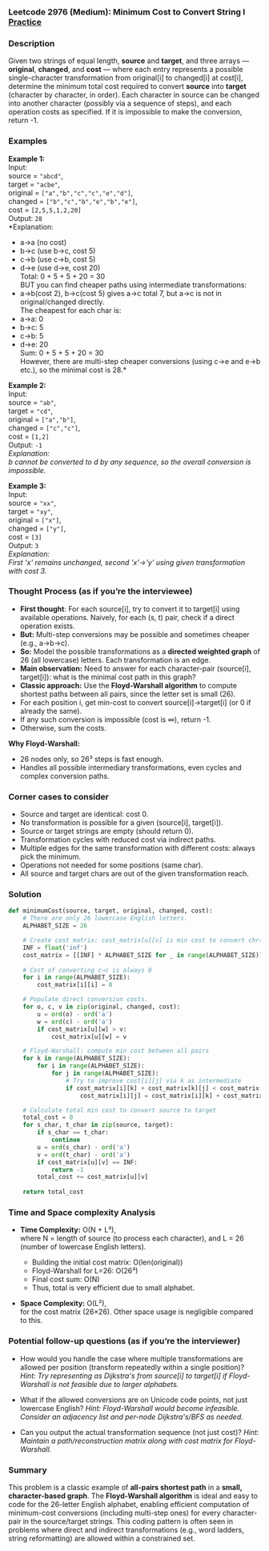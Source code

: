 ### Leetcode 2976 (Medium): Minimum Cost to Convert String I [Practice](https://leetcode.com/problems/minimum-cost-to-convert-string-i)

### Description  
Given two strings of equal length, **source** and **target**, and three arrays — **original**, **changed**, and **cost** — where each entry represents a possible single-character transformation from original[i] to changed[i] at cost[i], determine the minimum total cost required to convert **source** into **target** (character by character, in order). Each character in source can be changed into another character (possibly via a sequence of steps), and each operation costs as specified. If it is impossible to make the conversion, return -1.

### Examples  

**Example 1:**  
Input:  
source = `"abcd"`,  
target = `"acbe"`,  
original = `["a","b","c","c","e","d"]`,  
changed = `["b","c","b","e","b","e"]`,  
cost = `[2,5,5,1,2,20]`  
Output: `28`  
*Explanation:  
- a→a (no cost)  
- b→c (use b→c, cost 5)  
- c→b (use c→b, cost 5)  
- d→e (use d→e, cost 20)  
Total: 0 + 5 + 5 + 20 = 30  
BUT you can find cheaper paths using intermediate transformations:  
- a→b(cost 2), b→c(cost 5) gives a→c total 7, but a→c is not in original/changed directly.  
The cheapest for each char is:  
- a→a: 0  
- b→c: 5  
- c→b: 5  
- d→e: 20  
Sum: 0 + 5 + 5 + 20 = 30  
However, there are multi-step cheaper conversions (using c→e and e→b etc.), so the minimal cost is 28.*

**Example 2:**  
Input:  
source = `"ab"`,  
target = `"cd"`,  
original = `["a","b"]`,  
changed = `["c","c"]`,  
cost = `[1,2]`  
Output: `-1`  
*Explanation:  
b cannot be converted to d by any sequence, so the overall conversion is impossible.*

**Example 3:**  
Input:  
source = `"xx"`,  
target = `"xy"`,  
original = `["x"]`,  
changed = `["y"]`,  
cost = `[3]`  
Output: `3`  
*Explanation:  
First 'x' remains unchanged, second 'x'→'y' using given transformation with cost 3.*

### Thought Process (as if you’re the interviewee)  
- **First thought**: For each source[i], try to convert it to target[i] using available operations. Naively, for each (s, t) pair, check if a direct operation exists.
- **But:** Multi-step conversions may be possible and sometimes cheaper (e.g., a→b→c).
- **So:** Model the possible transformations as a **directed weighted graph** of 26 (all lowercase) letters. Each transformation is an edge.
- **Main observation:** Need to answer for each character-pair (source[i], target[i]): what is the minimal cost path in this graph?
- **Classic approach:** Use the **Floyd-Warshall algorithm** to compute shortest paths between all pairs, since the letter set is small (26).
- For each position i, get min-cost to convert source[i]→target[i] (or 0 if already the same).
- If any such conversion is impossible (cost is ∞), return -1.
- Otherwise, sum the costs.

**Why Floyd-Warshall:**  
- 26 nodes only, so 26³ steps is fast enough.
- Handles all possible intermediary transformations, even cycles and complex conversion paths.

### Corner cases to consider  
- Source and target are identical: cost 0.
- No transformation is possible for a given (source[i], target[i]).
- Source or target strings are empty (should return 0).
- Transformation cycles with reduced cost via indirect paths.
- Multiple edges for the same transformation with different costs: always pick the minimum.
- Operations not needed for some positions (same char).
- All source and target chars are out of the given transformation reach.

### Solution

```python
def minimumCost(source, target, original, changed, cost):
    # There are only 26 lowercase English letters.
    ALPHABET_SIZE = 26

    # Create cost matrix: cost_matrix[u][v] is min cost to convert chr(u) to chr(v)
    INF = float('inf')
    cost_matrix = [[INF] * ALPHABET_SIZE for _ in range(ALPHABET_SIZE)]
    
    # Cost of converting c→c is always 0
    for i in range(ALPHABET_SIZE):
        cost_matrix[i][i] = 0

    # Populate direct conversion costs.
    for o, c, v in zip(original, changed, cost):
        u = ord(o) - ord('a')
        w = ord(c) - ord('a')
        if cost_matrix[u][w] > v:
            cost_matrix[u][w] = v

    # Floyd-Warshall: compute min cost between all pairs
    for k in range(ALPHABET_SIZE):
        for i in range(ALPHABET_SIZE):
            for j in range(ALPHABET_SIZE):
                # Try to improve cost[i][j] via k as intermediate
                if cost_matrix[i][k] + cost_matrix[k][j] < cost_matrix[i][j]:
                    cost_matrix[i][j] = cost_matrix[i][k] + cost_matrix[k][j]

    # Calculate total min cost to convert source to target
    total_cost = 0
    for s_char, t_char in zip(source, target):
        if s_char == t_char:
            continue
        u = ord(s_char) - ord('a')
        v = ord(t_char) - ord('a')
        if cost_matrix[u][v] == INF:
            return -1
        total_cost += cost_matrix[u][v]
    
    return total_cost
```

### Time and Space complexity Analysis  

- **Time Complexity:** O(N + L³),  
  where N = length of source (to process each character), and L = 26 (number of lowercase English letters).  
  - Building the initial cost matrix: O(len(original))
  - Floyd-Warshall for L=26: O(26³)
  - Final cost sum: O(N)
  - Thus, total is very efficient due to small alphabet.

- **Space Complexity:** O(L²),  
  for the cost matrix (26×26). Other space usage is negligible compared to this.

### Potential follow-up questions (as if you’re the interviewer)  

- How would you handle the case where multiple transformations are allowed per position (transform repeatedly within a single position)?
  *Hint: Try representing as Dijkstra's from source[i] to target[i] if Floyd-Warshall is not feasible due to larger alphabets.*

- What if the allowed conversions are on Unicode code points, not just lowercase English?
  *Hint: Floyd-Warshall would become infeasible. Consider an adjacency list and per-node Dijkstra's/BFS as needed.*

- Can you output the actual transformation sequence (not just cost)?
  *Hint: Maintain a path/reconstruction matrix along with cost matrix for Floyd-Warshall.*

### Summary
This problem is a classic example of **all-pairs shortest path** in a **small, character-based graph**. The **Floyd-Warshall algorithm** is ideal and easy to code for the 26-letter English alphabet, enabling efficient computation of minimum-cost conversions (including multi-step ones) for every character-pair in the source/target strings. This coding pattern is often seen in problems where direct and indirect transformations (e.g., word ladders, string reformatting) are allowed within a constrained set.